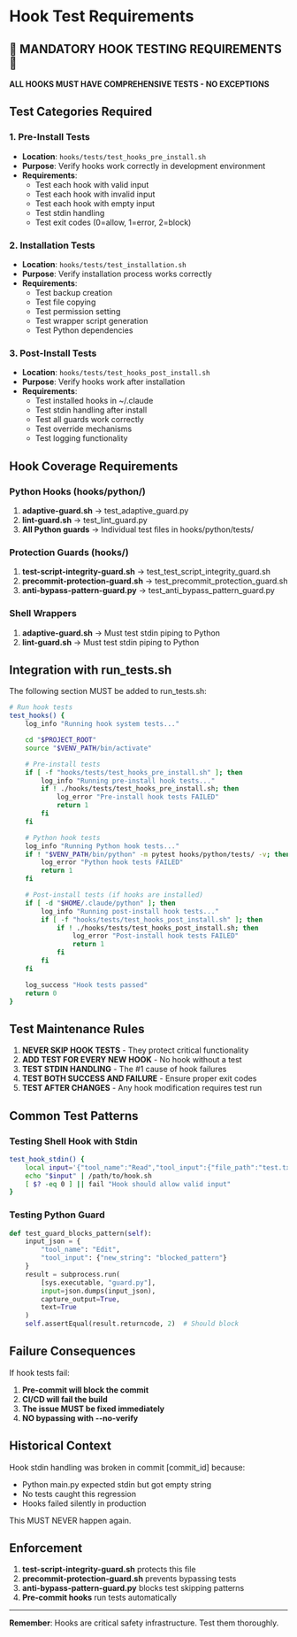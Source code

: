 # Hook Test Requirements

## 🚨 MANDATORY HOOK TESTING REQUIREMENTS 🚨

**ALL HOOKS MUST HAVE COMPREHENSIVE TESTS - NO EXCEPTIONS**

## Test Categories Required

### 1. Pre-Install Tests
- **Location**: `hooks/tests/test_hooks_pre_install.sh`
- **Purpose**: Verify hooks work correctly in development environment
- **Requirements**:
  - Test each hook with valid input
  - Test each hook with invalid input
  - Test each hook with empty input
  - Test stdin handling
  - Test exit codes (0=allow, 1=error, 2=block)

### 2. Installation Tests
- **Location**: `hooks/tests/test_installation.sh`
- **Purpose**: Verify installation process works correctly
- **Requirements**:
  - Test backup creation
  - Test file copying
  - Test permission setting
  - Test wrapper script generation
  - Test Python dependencies

### 3. Post-Install Tests
- **Location**: `hooks/tests/test_hooks_post_install.sh`
- **Purpose**: Verify hooks work after installation
- **Requirements**:
  - Test installed hooks in ~/.claude
  - Test stdin handling after install
  - Test all guards work correctly
  - Test override mechanisms
  - Test logging functionality

## Hook Coverage Requirements

### Python Hooks (hooks/python/)
1. **adaptive-guard.sh** → test_adaptive_guard.py
2. **lint-guard.sh** → test_lint_guard.py
3. **All Python guards** → Individual test files in hooks/python/tests/

### Protection Guards (hooks/)
1. **test-script-integrity-guard.sh** → test_test_script_integrity_guard.sh
2. **precommit-protection-guard.sh** → test_precommit_protection_guard.sh
3. **anti-bypass-pattern-guard.py** → test_anti_bypass_pattern_guard.py

### Shell Wrappers
1. **adaptive-guard.sh** → Must test stdin piping to Python
2. **lint-guard.sh** → Must test stdin piping to Python

## Integration with run_tests.sh

The following section MUST be added to run_tests.sh:

```bash
# Run hook tests
test_hooks() {
    log_info "Running hook system tests..."

    cd "$PROJECT_ROOT"
    source "$VENV_PATH/bin/activate"

    # Pre-install tests
    if [ -f "hooks/tests/test_hooks_pre_install.sh" ]; then
        log_info "Running pre-install hook tests..."
        if ! ./hooks/tests/test_hooks_pre_install.sh; then
            log_error "Pre-install hook tests FAILED"
            return 1
        fi
    fi

    # Python hook tests
    log_info "Running Python hook tests..."
    if ! "$VENV_PATH/bin/python" -m pytest hooks/python/tests/ -v; then
        log_error "Python hook tests FAILED"
        return 1
    fi

    # Post-install tests (if hooks are installed)
    if [ -d "$HOME/.claude/python" ]; then
        log_info "Running post-install hook tests..."
        if [ -f "hooks/tests/test_hooks_post_install.sh" ]; then
            if ! ./hooks/tests/test_hooks_post_install.sh; then
                log_error "Post-install hook tests FAILED"
                return 1
            fi
        fi
    fi

    log_success "Hook tests passed"
    return 0
}
```

## Test Maintenance Rules

1. **NEVER SKIP HOOK TESTS** - They protect critical functionality
2. **ADD TEST FOR EVERY NEW HOOK** - No hook without a test
3. **TEST STDIN HANDLING** - The #1 cause of hook failures
4. **TEST BOTH SUCCESS AND FAILURE** - Ensure proper exit codes
5. **TEST AFTER CHANGES** - Any hook modification requires test run

## Common Test Patterns

### Testing Shell Hook with Stdin
```bash
test_hook_stdin() {
    local input='{"tool_name":"Read","tool_input":{"file_path":"test.txt"}}'
    echo "$input" | /path/to/hook.sh
    [ $? -eq 0 ] || fail "Hook should allow valid input"
}
```

### Testing Python Guard
```python
def test_guard_blocks_pattern(self):
    input_json = {
        "tool_name": "Edit",
        "tool_input": {"new_string": "blocked_pattern"}
    }
    result = subprocess.run(
        [sys.executable, "guard.py"],
        input=json.dumps(input_json),
        capture_output=True,
        text=True
    )
    self.assertEqual(result.returncode, 2)  # Should block
```

## Failure Consequences

If hook tests fail:
1. **Pre-commit will block the commit**
2. **CI/CD will fail the build**
3. **The issue MUST be fixed immediately**
4. **NO bypassing with --no-verify**

## Historical Context

Hook stdin handling was broken in commit [commit_id] because:
- Python main.py expected stdin but got empty string
- No tests caught this regression
- Hooks failed silently in production

This MUST NEVER happen again.

## Enforcement

1. **test-script-integrity-guard.sh** protects this file
2. **precommit-protection-guard.sh** prevents bypassing tests
3. **anti-bypass-pattern-guard.py** blocks test skipping patterns
4. **Pre-commit hooks** run tests automatically

---

**Remember**: Hooks are critical safety infrastructure. Test them thoroughly.
